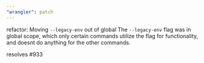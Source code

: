 ```yaml
---
"wrangler": patch
---
```


refactor: Moving `--legacy-env` out of global
The `--legacy-env` flag was in global scope, which only certain commands
utilize the flag for functionality, and doesnt do anything for the other commands.

resolves #933
